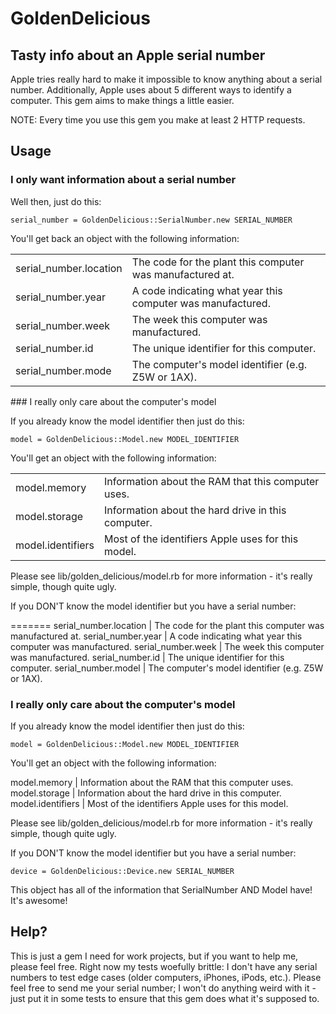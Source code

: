 # GoldenDelicious
## Tasty info about an Apple serial number

Apple tries really hard to make it impossible to know anything about a serial number. Additionally, Apple uses about 5 different ways to identify a computer. This gem aims to make things a little easier.

NOTE: Every time you use this gem you make at least 2 HTTP requests.

## Usage

### I only want information about a serial number

Well then, just do this:

    serial_number = GoldenDelicious::SerialNumber.new SERIAL_NUMBER

You'll get back an object with the following information:

<table>
	<tr>
		<td>
			serial_number.location
		</td>
		<td>
			The code for the plant this computer was manufactured at.
		</td>
	</tr>
	<tr>
		<td>
			serial_number.year
		</td>
		<td>
			A code indicating what year this computer was manufactured.
		</td>
	</tr>
	<tr>
		<td>
			serial_number.week
		</td>
		<td>
			The week this computer was manufactured.
		</td>
	</tr>
	<tr>
		<td>
			serial_number.id
		</td>
		<td>
			The unique identifier for this computer.
		</td>
	</tr>
	<tr>
		<td>
			serial_number.mode
		</td>
		<td>
			The computer's model identifier (e.g. Z5W or 1AX).
		</td>
	</tr>
</table>
### I really only care about the computer's model

If you already know the model identifier then just do this:

    model = GoldenDelicious::Model.new MODEL_IDENTIFIER

You'll get an object with the following information:
<table>
	<tr>
		<td>
			model.memory 
		</td>
		<td>
			Information about the RAM that this computer uses.
		</td>
	</tr>
	<tr>
		<td>
			model.storage 
		</td>
		<td>
			Information about the hard drive in this computer.
		</td>
	</tr>
	<tr>
		<td>
			model.identifiers
		</td>
		<td>
			Most of the identifiers Apple uses for this model.
		</td>
	</tr>
</table>

Please see lib/golden_delicious/model.rb for more information - it's really simple, though quite ugly.

If you DON'T know the model identifier but you have a serial number:

=======
serial_number.location 	| The code for the plant this computer was manufactured at.
serial_number.year 		| A code indicating what year this computer was manufactured.
serial_number.week 		| The week this computer was manufactured.
serial_number.id 		| The unique identifier for this computer.
serial_number.model 	| The computer's model identifier (e.g. Z5W or 1AX).

### I really only care about the computer's model

If you already know the model identifier then just do this:

    model = GoldenDelicious::Model.new MODEL_IDENTIFIER

You'll get an object with the following information:

model.memory 		| Information about the RAM that this computer uses.
model.storage 		| Information about the hard drive in this computer.
model.identifiers 	| Most of the identifiers Apple uses for this model.

Please see lib/golden_delicious/model.rb for more information - it's really simple, though quite ugly.

If you DON'T know the model identifier but you have a serial number:

    device = GoldenDelicious::Device.new SERIAL_NUMBER

This object has all of the information that SerialNumber AND Model have! It's awesome!

## Help?

This is just a gem I need for work projects, but if you want to help me, please feel free. Right now my tests woefully brittle: I don't have any serial numbers to test edge cases (older computers, iPhones, iPods, etc.). Please feel free to send me your serial number; I won't do anything weird with it - just put it in some tests to ensure that this gem does what it's supposed to.
